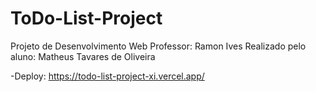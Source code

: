# ToDo-List-Project

Projeto de Desenvolvimento Web 
Professor: Ramon Ives
Realizado pelo aluno: Matheus Tavares de Oliveira

-Deploy: https://todo-list-project-xi.vercel.app/


